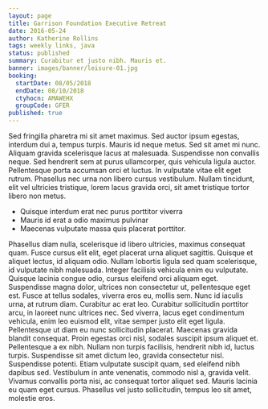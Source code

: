 ```yaml
---
layout: page
title: Garrison Foundation Executive Retreat
date: 2016-05-24
author: Katherine Rollins
tags: weekly links, java
status: published
summary: Curabitur et justo nibh. Mauris et.
banner: images/banner/leisure-01.jpg
booking:
  startDate: 08/05/2018
  endDate: 08/10/2018
  ctyhocn: AMAWEHX
  groupCode: GFER
published: true
---
```

Sed fringilla pharetra mi sit amet maximus. Sed auctor ipsum egestas, interdum dui a, tempus turpis. Mauris id neque metus. Sed sit amet mi nunc. Aliquam gravida scelerisque lacus at malesuada. Suspendisse non convallis neque. Sed hendrerit sem at purus ullamcorper, quis vehicula ligula auctor. Pellentesque porta accumsan orci et luctus. In vulputate vitae elit eget rutrum. Phasellus nec urna non libero cursus vestibulum. Nullam tincidunt, elit vel ultricies tristique, lorem lacus gravida orci, sit amet tristique tortor libero non metus.

* Quisque interdum erat nec purus porttitor viverra
* Mauris id erat a odio maximus pulvinar
* Maecenas vulputate massa quis placerat porttitor.

Phasellus diam nulla, scelerisque id libero ultricies, maximus consequat quam. Fusce cursus elit elit, eget placerat urna aliquet sagittis. Quisque et aliquet lectus, id aliquam odio. Nullam lobortis ligula sed quam scelerisque, id vulputate nibh malesuada. Integer facilisis vehicula enim eu vulputate. Quisque lacinia congue odio, cursus eleifend orci aliquam eget. Suspendisse magna dolor, ultrices non consectetur ut, pellentesque eget est. Fusce at tellus sodales, viverra eros eu, mollis sem. Nunc id iaculis urna, at rutrum diam.
Curabitur ac erat leo. Curabitur sollicitudin porttitor arcu, in laoreet nunc ultrices nec. Sed viverra, lacus eget condimentum vehicula, enim leo euismod elit, vitae semper justo elit eget ligula. Pellentesque ut diam eu nunc sollicitudin placerat. Maecenas gravida blandit consequat. Proin egestas orci nisl, sodales suscipit ipsum aliquet et. Pellentesque a ex nibh. Nullam non turpis facilisis, hendrerit nibh id, luctus turpis. Suspendisse sit amet dictum leo, gravida consectetur nisl. Suspendisse potenti. Etiam vulputate suscipit quam, sed eleifend nibh dapibus sed. Vestibulum in ante venenatis, commodo nisl a, gravida velit. Vivamus convallis porta nisi, ac consequat tortor aliquet sed. Mauris lacinia eu quam eget cursus. Phasellus vel justo sollicitudin, tempus leo sit amet, molestie eros.
